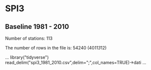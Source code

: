 # SPI3

## Baseline 1981 - 2010

Number of stations: 113

The number of rows in the file is: 54240 (40*113*12)

...
library("tidyverse")
read_delim("spi3_1981_2010.csv",delim=";",col_names=TRUE)->dati
...
